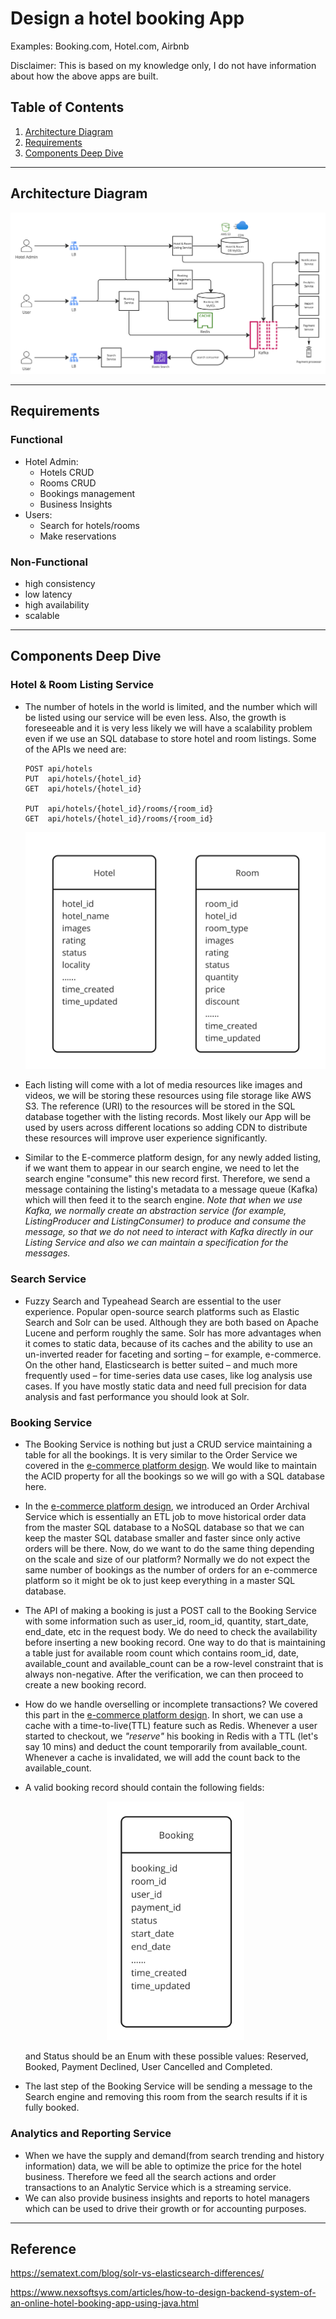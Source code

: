 # Design a hotel booking App
Examples: Booking.com, Hotel.com, Airbnb

Disclaimer: This is based on my knowledge only, I do not have information about how the above apps are built. 

## Table of Contents
1. [Architecture Diagram](#architecture-diagram)
2. [Requirements](#requirements)
3. [Components Deep Dive](#components-deep-dive)
-----------------------

## Architecture Diagram
![architecture](/case-study/hotel-booking/hotel-booking.jpg)

-----------------------

## Requirements
### Functional
* Hotel Admin:
    * Hotels CRUD
    * Rooms CRUD
    * Bookings management
    * Business Insights
* Users:
    * Search for hotels/rooms
    * Make reservations
    

### Non-Functional
* high consistency
* low latency
* high availability
* scalable


-----------------------

## Components Deep Dive

### Hotel & Room Listing Service
* The number of hotels in the world is limited, and the number which will be listed using our service will be even less. Also, the growth is foreseeable and it is very less likely we will have a scalability problem even if we use an SQL database to store hotel and room listings. Some of the APIs we need are:
    
    ```
    POST api/hotels
    PUT  api/hotels/{hotel_id}
    GET  api/hotels/{hotel_id}

    PUT  api/hotels/{hotel_id}/rooms/{room_id}
    GET  api/hotels/{hotel_id}/rooms/{room_id}
    ```

    <p align="center">
    <img src="/case-study/hotel-booking/schema.jpg" width="480">
    </p>
* Each listing will come with a lot of media resources like images and videos, we will be storing these resources using file storage like AWS S3. The reference (URI) to the resources will be stored in the SQL database together with the listing records. Most likely our App will be used by users across different locations so adding CDN to distribute these resources will improve user experience significantly.  
* Similar to the E-commerce platform design, for any newly added listing, if we want them to appear in our search engine, we need to let the search engine "consume" this new record first. Therefore, we send a message containing the listing's metadata to a message queue (Kafka) which will then feed it to the search engine. *Note that when we use Kafka, we normally create an abstraction service (for example, ListingProducer and ListingConsumer) to produce and consume the message, so that we do not need to interact with Kafka directly in our Listing Service and also we can maintain a specification for the messages.*

### Search Service
* Fuzzy Search and Typeahead Search are essential to the user experience. Popular open-source search platforms such as Elastic Search and Solr can be used. Although they are both based on Apache Lucene and perform roughly the same. Solr has more advantages when it comes to static data, because of its caches and the ability to use an un-inverted reader for faceting and sorting – for example, e-commerce. On the other hand, Elasticsearch is better suited – and much more frequently used – for time-series data use cases, like log analysis use cases. If you have mostly static data and need full precision for data analysis and fast performance you should look at Solr. 

### Booking Service
* The Booking Service is nothing but just a CRUD service maintaining a table for all the bookings. It is very similar to the Order Service we covered in the [e-commerce platform design](https://updoggtech.com/e-commerce-platform). We would like to maintain the ACID property for all the bookings so we will go with a SQL database here. 
* In the [e-commerce platform design](https://updoggtech.com/e-commerce-platform), we introduced an Order Archival Service which is essentially an ETL job to move historical order data from the master SQL database to a NoSQL database so that we can keep the master SQL database smaller and faster since only active orders will be there. Now, do we want to do the same thing depending on the scale and size of our platform? Normally we do not expect the same number of bookings as the number of orders for an e-commerce platform so it might be ok to just keep everything in a master SQL database.
* The API of making a booking is just a POST call to the Booking Service with some information such as user_id, room_id, quantity, start_date, end_date, etc in the request body. We do need to check the availability before inserting a new booking record. One way to do that is maintaining a table just for available room count which contains room_id, date, available_count and available_count can be a row-level constraint that is always non-negative. After the verification, we can then proceed to create a new booking record. 
* How do we handle overselling or incomplete transactions? We covered this part in the [e-commerce platform design](https://updoggtech.com/e-commerce-platform). In short, we can use a cache with a time-to-live(TTL) feature such as Redis. Whenever a user started to checkout, we *"reserve"* his booking in Redis with a TTL (let's say 10 mins) and deduct the count temporarily from available_count. Whenever a cache is invalidated, we will add the count back to the available_count. 
* A valid booking record should contain the following fields: 
    <p align="center">
    <img src="/case-study/hotel-booking/bookingschema.jpg" width="220">
    </p>
    and Status should be an Enum with these possible values: Reserved, Booked, Payment Declined, User Cancelled and Completed. 

* The last step of the Booking Service will be sending a message to the Search engine and removing this room from the search results if it is fully booked. 

### Analytics and Reporting Service
* When we have the supply and demand(from search trending and history information) data, we will be able to optimize the price for the hotel business. Therefore we feed all the search actions and order transactions to an Analytic Service which is a streaming service. 
* We can also provide business insights and reports to hotel managers which can be used to drive their growth or for accounting purposes. 

-----------------------
## Reference

https://sematext.com/blog/solr-vs-elasticsearch-differences/

https://www.nexsoftsys.com/articles/how-to-design-backend-system-of-an-online-hotel-booking-app-using-java.html

